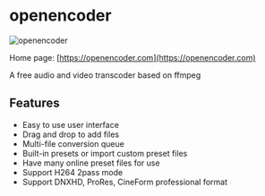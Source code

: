 # openencoder

![openencoder](https://openencoder.com/img/pic.png)


Home page: [https://openencoder.com](https://openencoder.com)

A free audio and video transcoder based on ffmpeg

## Features

- Easy to use user interface
- Drag and drop to add files
- Multi-file conversion queue
- Built-in presets or import custom preset files
- Have many online preset files for use
- Support H264 2pass mode
- Support DNXHD, ProRes, CineForm professional format
